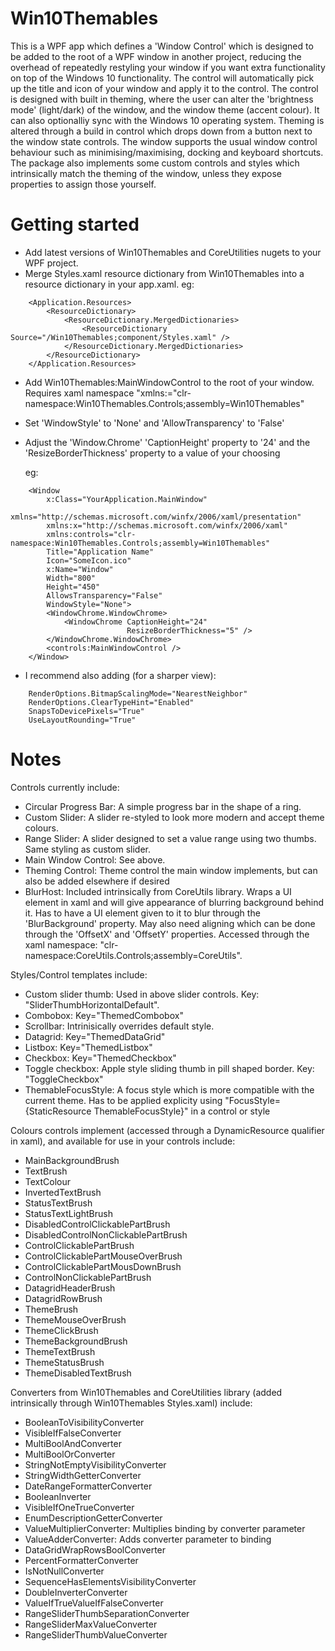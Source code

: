 # Win10Themables
This is a WPF app which defines a 'Window Control' which is designed to be added to the root of a WPF window in another project, reducing the overhead of repeatedly restyling your window if you want extra functionality on top of the Windows 10 functionality. The control will automatically pick up the title and icon of your window and apply it to the control.
The control is designed with built in theming, where the user can alter the 'brightness mode' (light/dark) of the window, and the window theme (accent colour). It can also optionalliy sync with the Windows 10 operating system.  Theming is altered through a build in control which drops down from a button next to the window state controls.
The window supports the usual window control behaviour such as minimising/maximising, docking and keyboard shortcuts. 
The package also implements some custom controls and styles which intrinsically match the theming of the window, unless they expose properties to assign those yourself.

# Getting started
- Add latest versions of Win10Themables and CoreUtilities nugets to your WPF project.
- Merge Styles.xaml resource dictionary from Win10Themables into a resource dictionary in your app.xaml. eg:
```
	<Application.Resources>
		<ResourceDictionary>
			<ResourceDictionary.MergedDictionaries>
				<ResourceDictionary Source="/Win10Themables;component/Styles.xaml" />
			</ResourceDictionary.MergedDictionaries>
		</ResourceDictionary>
	</Application.Resources>
```
	
- Add Win10Themables:MainWindowControl to the root of your window. Requires xaml namespace "xmlns:<Namespace Name>="clr-namespace:Win10Themables.Controls;assembly=Win10Themables"
- Set 'WindowStyle' to 'None' and 'AllowTransparency' to 'False'
- Adjust the 'Window.Chrome' 'CaptionHeight' property to '24' and the 'ResizeBorderThickness' property to a value of your choosing

	eg: 
```
	<Window
		x:Class="YourApplication.MainWindow"
		xmlns="http://schemas.microsoft.com/winfx/2006/xaml/presentation"
		xmlns:x="http://schemas.microsoft.com/winfx/2006/xaml"
		xmlns:controls="clr-namespace:Win10Themables.Controls;assembly=Win10Themables"
		Title="Application Name"
		Icon="SomeIcon.ico"
		x:Name="Window"
		Width="800"
		Height="450"
		AllowsTransparency="False"
		WindowStyle="None">
		<WindowChrome.WindowChrome>
			<WindowChrome CaptionHeight="24"
						  ResizeBorderThickness="5" />
		</WindowChrome.WindowChrome>
		<controls:MainWindowControl />
	</Window>
```

- I recommend also adding (for a sharper view):
```
	RenderOptions.BitmapScalingMode="NearestNeighbor"
	RenderOptions.ClearTypeHint="Enabled"
	SnapsToDevicePixels="True"
	UseLayoutRounding="True"
```
	
# Notes
Controls currently include:
- Circular Progress Bar: A simple progress bar in the shape of a ring.
- Custom Slider: A slider re-styled to look more modern and accept theme colours.
- Range Slider: A slider designed to set a value range using two thumbs. Same styling as custom slider.
- Main Window Control: See above.
- Theming Control: Theme control the main window implements, but can also be added elsewhere if desired
- BlurHost: Included intrinsically from CoreUtils library. Wraps a UI element in xaml and will give appearance of blurring background behind it. Has to have a UI element given to it to blur through the 'BlurBackground' property. May also need aligning which can be done through the 'OffsetX' and 'OffsetY' properties. Accessed through the xaml namespace: "clr-namespace:CoreUtils.Controls;assembly=CoreUtils".

Styles/Control templates include:
- Custom slider thumb: Used in above slider controls. Key: "SliderThumbHorizontalDefault".
- Combobox: Key="ThemedCombobox"
- Scrollbar: Intrinisically overrides default style.
- Datagrid: Key="ThemedDataGrid"
- Listbox: Key="ThemedListbox"
- Checkbox: Key="ThemedCheckbox"
- Toggle checkbox: Apple style sliding thumb in pill shaped border. Key: "ToggleCheckbox"
- ThemableFocusStyle: A focus style which is more compatible with the current theme. Has to be applied explicity using "FocusStyle={StaticResource ThemableFocusStyle}" in a control or style

Colours controls implement (accessed through a DynamicResource qualifier in xaml), and available for use in your controls include:
- MainBackgroundBrush
- TextBrush
- TextColour
- InvertedTextBrush
- StatusTextBrush
- StatusTextLightBrush
- DisabledControlClickablePartBrush
- DisabledControlNonClickablePartBrush
- ControlClickablePartBrush
- ControlClickablePartMouseOverBrush
- ControlClickablePartMousDownBrush
- ControlNonClickablePartBrush
- DatagridHeaderBrush
- DatagridRowBrush
- ThemeBrush
- ThemeMouseOverBrush
- ThemeClickBrush
- ThemeBackgroundBrush
- ThemeTextBrush
- ThemeStatusBrush
- ThemeDisabledTextBrush

Converters from Win10Themables and CoreUtilities library (added intrinsically through Win10Themables Styles.xaml) include:
- BooleanToVisibilityConverter
- VisibleIfFalseConverter
- MultiBoolAndConverter
- MultiBoolOrConverter
- StringNotEmptyVisibilityConverter
- StringWidthGetterConverter
- DateRangeFormatterConverter
- BooleanInverter
- VisibleIfOneTrueConverter
- EnumDescriptionGetterConverter
- ValueMultiplierConverter: Multiplies binding by converter parameter
- ValueAdderConverter: Adds converter parameter to binding
- DataGridWrapRowsBoolConverter
- PercentFormatterConverter
- IsNotNullConverter
- SequenceHasElementsVisibilityConverter
- DoubleInverterConverter
- ValueIfTrueValueIfFalseConverter
- RangeSliderThumbSeparationConverter
- RangeSliderMaxValueConverter
- RangeSliderThumbValueConverter